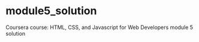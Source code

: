 # module5_solution
 Coursera course: HTML, CSS, and Javascript for Web Developers module 5 solution
